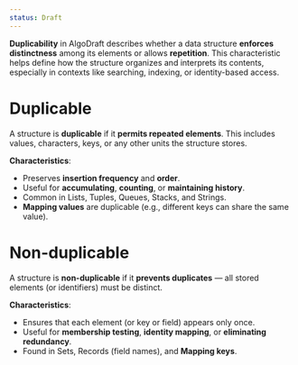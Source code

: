 ```yaml
---
status: Draft
---
```

**Duplicability** in AlgoDraft describes whether a data structure **enforces distinctness** among its elements or allows **repetition**. This characteristic helps define how the structure organizes and interprets its contents, especially in contexts like searching, indexing, or identity-based access.

# Duplicable
A structure is **duplicable** if it **permits repeated elements**. This includes values, characters, keys, or any other units the structure stores.

**Characteristics**:
- Preserves **insertion frequency** and **order**.
- Useful for **accumulating**, **counting**, or **maintaining history**.
- Common in Lists, Tuples, Queues, Stacks, and Strings.
- **Mapping values** are duplicable (e.g., different keys can share the same value).
# Non-duplicable
A structure is **non-duplicable** if it **prevents duplicates** — all stored elements (or identifiers) must be distinct.

**Characteristics**:
- Ensures that each element (or key or field) appears only once.
- Useful for **membership testing**, **identity mapping**, or **eliminating redundancy**.
- Found in Sets, Records (field names), and **Mapping keys**.

